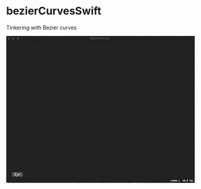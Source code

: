 # bezierCurvesSwift
Tinkering with Bezier curves

![](https://github.com/jeremyconkin/bezierCurvesSwift/blob/main/bezierCurve.gif)
